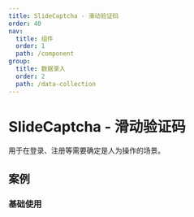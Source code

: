 ```yaml
---
title: SlideCaptcha - 滑动验证码
order: 40
nav:
  title: 组件
  order: 1
  path: /component
group:
  title: 数据录入
  order: 2
  path: /data-collection
---
```


# SlideCaptcha - 滑动验证码

用于在登录、注册等需要确定是人为操作的场景。

## 案例

### 基础使用

<code src="../demos/slide-captcha/basic.tsx" />
